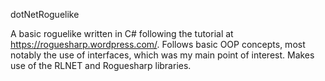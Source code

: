 dotNetRoguelike

A basic roguelike written in C# following the tutorial at https://roguesharp.wordpress.com/.
Follows basic OOP concepts, most notably the use of interfaces, which was my main 
point of interest. Makes use of the RLNET and Roguesharp libraries. 
